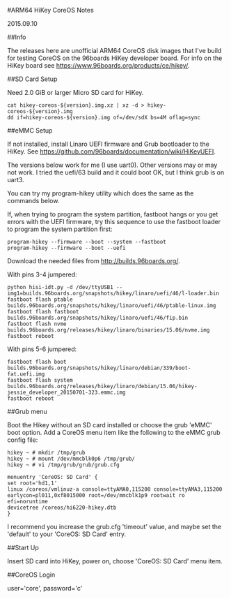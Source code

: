 #ARM64 HiKey CoreOS Notes

2015.09.10

##Info

The releases here are unofficial ARM64 CoreOS disk images that I've build for testing CoreOS on the 96boards HiKey developer board.  For info on the HiKey board see https://www.96boards.org/products/ce/hikey/.

##SD Card Setup

Need 2.0 GiB or larger Micro SD card for HiKey.

    cat hikey-coreos-${version}.img.xz | xz -d > hikey-coreos-${version}.img
    dd if=hikey-coreos-${version}.img of=/dev/sdX bs=4M oflag=sync

##eMMC Setup

If not installed, install Linaro UEFI firmware and Grub bootloader to the HiKey.  See https://github.com/96boards/documentation/wiki/HiKeyUEFI.

The versions below work for me (I use uart0).  Other versions may or may not work.  I tried the uefi/63 build and it could boot OK, but I think grub is on uart3.

You can try my program-hikey utility which does the same as the commands below.

If, when trying to program the system partition, fastboot hangs or you get errors with the UEFI firmware, try this sequence to use the fastboot loader to program the system partition first:

    program-hikey --firmware --boot --system --fastboot
    program-hikey --firmware --boot --uefi

Download the needed files from http://builds.96boards.org/.

With pins 3-4 jumpered:

    python hisi-idt.py -d /dev/ttyUSB1 --img1=builds.96boards.org/snapshots/hikey/linaro/uefi/46/l-loader.bin
    fastboot flash ptable builds.96boards.org/snapshots/hikey/linaro/uefi/46/ptable-linux.img
    fastboot flash fastboot builds.96boards.org/snapshots/hikey/linaro/uefi/46/fip.bin
    fastboot flash nvme builds.96boards.org/releases/hikey/linaro/binaries/15.06/nvme.img
    fastboot reboot
    
With pins 5-6 jumpered:

    fastboot flash boot builds.96boards.org/snapshots/hikey/linaro/debian/339/boot-fat.uefi.img
    fastboot flash system builds.96boards.org/releases/hikey/linaro/debian/15.06/hikey-jessie_developer_20150701-323.emmc.img
    fastboot reboot

##Grub menu

Boot the Hikey without an SD card installed or choose the grub 'eMMC' boot option.  Add a CoreOS menu item like the following to the eMMC grub config file:

    hikey ~ # mkdir /tmp/grub
    hikey ~ # mount /dev/mmcblk0p6 /tmp/grub/
    hikey ~ # vi /tmp/grub/grub/grub.cfg

    menuentry 'CoreOS: SD Card' {
    set root='hd1,1'
    linux /coreos/vmlinuz-a console=ttyAMA0,115200 console=ttyAMA3,115200 earlycon=pl011,0xf8015000 root=/dev/mmcblk1p9 rootwait ro efi=noruntime
    devicetree /coreos/hi6220-hikey.dtb
    }

I recommend you increase the grub.cfg 'timeout' value, and maybe set the 'default' to your 'CoreOS: SD Card' entry.

##Start Up

Insert SD card into HiKey, power on, choose 'CoreOS: SD Card' menu item.

##CoreOS Login

  user='core', password='c'
